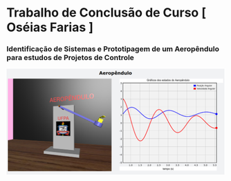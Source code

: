 # Trabalho de Conclusão de Curso [ Oséias Farias ]

### Identificação de Sistemas e Prototipagem de um Aeropêndulo para estudos de Projetos de Controle

<center>
  <img src="Modelagem_do_Sistema/Simulacoes/Aeropendulo_Python/Simulacao.png"
       width="900"> 
<center/>

